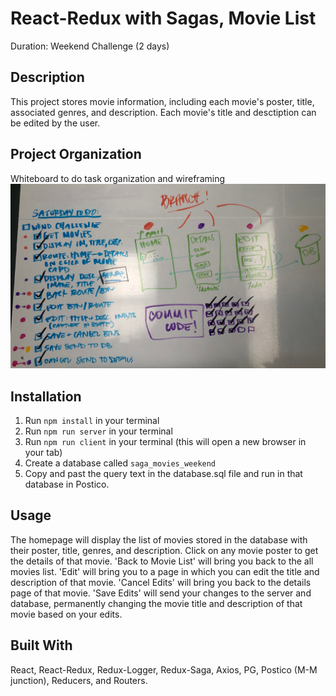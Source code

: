 # React-Redux with Sagas, Movie List
Duration: Weekend Challenge (2 days)

## Description
This project stores movie information, including each movie's poster, title, associated genres, and description. Each movie's title and desctiption can be edited by the user.

## Project Organization
Whiteboard to do task organization and wireframing
![Whiteboard Wireframe & Checklist](Wireframe_Checklsit.jpeg)

## Installation
1. Run `npm install` in your terminal
2. Run `npm run server` in your terminal
3. Run `npm run client` in your terminal (this will open a new browser in your tab)
4. Create a database called `saga_movies_weekend`
5. Copy and past the query text in the database.sql file and run in that database in Postico. 

## Usage
The homepage will display the list of movies stored in the database with their poster, title, genres, and description. Click on any movie poster to get the details of that movie. 'Back to Movie List' will bring you back to the all movies list. 'Edit' will bring you to a page in which you can edit the title and description of that movie. 'Cancel Edits' will bring you back to the details page of that movie. 'Save Edits' will send your changes to the server and database, permanently changing the movie title and description of that movie based on your edits. 

## Built With
React, React-Redux, Redux-Logger, Redux-Saga, Axios, PG, Postico (M-M junction), Reducers, and Routers.